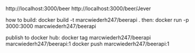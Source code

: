http://localhost:3000/beer
http://localhost:3000/beer/Jever

how to build:
docker build -t marcwiederh247/beerapi .
then:
docker run -p 3000:3000 marcwiederh247/beerapi

publish to docker hub:
docker tag marcwiederh247/beerapi marcwiederh247/beerapi:1
docker push marcwiederh247/beerapi:1